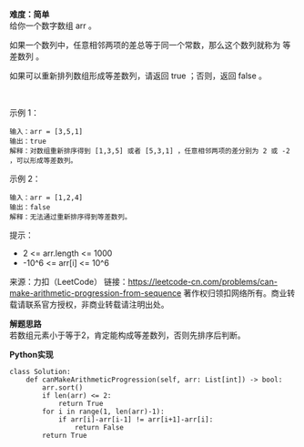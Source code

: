 **难度：简单**    
给你一个数字数组 arr 。

如果一个数列中，任意相邻两项的差总等于同一个常数，那么这个数列就称为 等差数列 。

如果可以重新排列数组形成等差数列，请返回 true ；否则，返回 false 。

 

示例 1：
```
输入：arr = [3,5,1]
输出：true
解释：对数组重新排序得到 [1,3,5] 或者 [5,3,1] ，任意相邻两项的差分别为 2 或 -2 ，可以形成等差数列。
```
示例 2：
```
输入：arr = [1,2,4]
输出：false
解释：无法通过重新排序得到等差数列。
```

提示：

- 2 <= arr.length <= 1000
- -10^6 <= arr[i] <= 10^6

来源：力扣（LeetCode）
链接：https://leetcode-cn.com/problems/can-make-arithmetic-progression-from-sequence
著作权归领扣网络所有。商业转载请联系官方授权，非商业转载请注明出处。     

**解题思路**   
若数组元素小于等于2，肯定能构成等差数列，否则先排序后判断。     

**Python实现**    
```
class Solution:
    def canMakeArithmeticProgression(self, arr: List[int]) -> bool:
        arr.sort()
        if len(arr) <= 2:
            return True
        for i in range(1, len(arr)-1):
            if arr[i]-arr[i-1] != arr[i+1]-arr[i]:
                return False
        return True
```